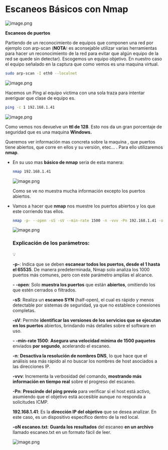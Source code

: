 # Escaneos Básicos con Nmap

![image.png](image%2016.png)

**Escaneos de puertos**

Partiendo de un reconocimiento de equipos que componen una red por ejemplo con arp-scan (**NOTA:** es aconsejable utilizar varias herramientas para hacer un reconocimiento de la red para evitar que algún equipo de la red se quede sin detectar). Escogemos un equipo objetivo. En nuestro caso el equipo señalado en la captura que como vemos es una maquina virtual.

```bash
sudo arp-scan -I eth0 --localnet 
```

![image.png](image%2017.png)

Hacemos un Ping al equipo victima con una sola traza para intentar averiguar que clase de equipo es.

```bash
ping -c 1 192.168.1.41 
```

![image.png](image%2018.png)

Como vemos nos devuelve un **ttl de 128**. Esto nos da un gran porcentaje de seguridad que es una maquina **Windows.**

Queremos ver información mas concreta sobre la maquina , que puertos tiene abiertos, que corre en ellos y su versión, etec… . Para ello utilizaremos **nmap**.

- En su uso mas **básico de nmap** seria de esta manera:
    
    ```bash
    nmap 192.168.1.41   
    ```
    
    ![image.png](image%2019.png)
    
    Como se ve no muestra mucha información excepto los puertos abiertos.
    
- Vamos a hacer que **nmap** nos muestre los puertos abiertos y los que este corriendo tras ellos.
    
    ```bash
    nmap -p- --open -sS -sV --min-rate 1500 -n -vvv -Pn 192.168.1.41 -oN escaneo.txt
    
    ```
    
    ![image.png](image%2020.png)
    
    ### Explicación de los parámetros:
    
    <aside>
    💡
    
    **-p-**: Indica que se deben **escanear todos los puertos, desde el 1 hasta el 65535**. De manera predeterminada, Nmap solo analiza los 1000 puertos más comunes, pero con este parámetro amplías el alcance.
    
    **- -open**: Solo **muestra los puertos** que están **abiertos**, omitiendo los que estén cerrados o filtrados.
    
    **-sS**: Realiza un **escaneo SYN** (half-open), el cual es rápido y menos detectable por sistemas de seguridad, ya que no establece conexiones completas.
    
    **-sV**: Permite **identificar las versiones de los servicios que se ejecutan en los puertos** abiertos, brindando más detalles sobre el software en uso.
    
    **- -min-rate 1500**: **Asegura una velocidad mínima de 1500 paquetes** enviados **por segundo**, acelerando el escaneo.
    
    **-n**: **Desactiva la resolución de nombres DNS**, lo que hace que el análisis sea más rápido al no buscar los nombres de host asociados a las direcciones IP.
    
    **-vvv**: Incrementa la verbosidad del comando, **mostrando más información en tiempo real** sobre el progreso del escaneo.
    
    **-Pn**: **Prescinde del ping previo** para verificar si el host está activo, asumiendo que el objetivo está accesible aunque no responda a solicitudes ICMP.
    
    **192.168.1.41**: Es la **dirección IP del objetivo** que se desea analizar. En este caso, es un dispositivo específico dentro de la red local.
    
    **-oN escaneo.txt**: **Guarda los resultados** del escaneo **en un archivo** llamado escaneo.txt en un formato fácil de leer.
    
    </aside>
    
    ![image.png](image%2021.png)